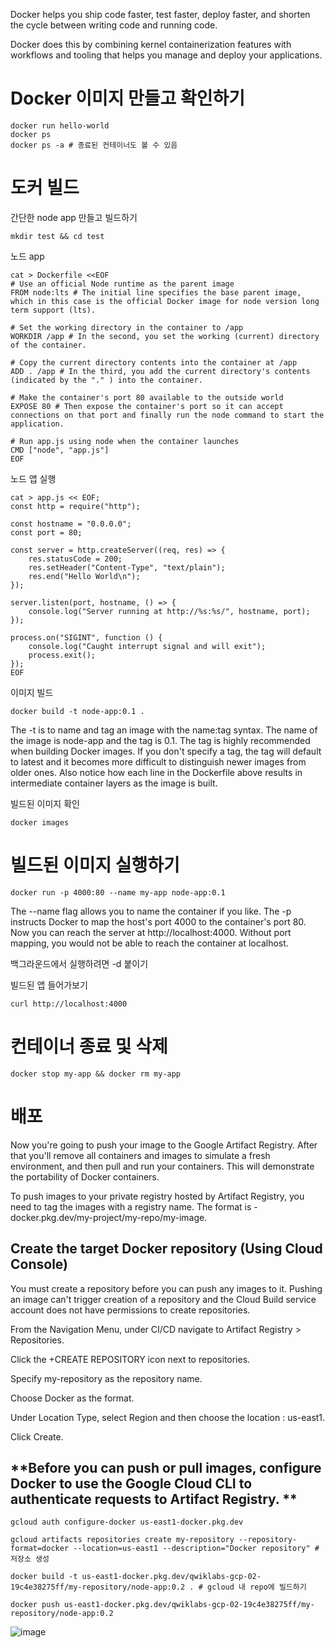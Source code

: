 Docker helps you ship code faster, test faster, deploy faster, and shorten the cycle between writing code and running code.

Docker does this by combining kernel containerization features with workflows and tooling that helps you manage and deploy your applications.

# Docker 이미지 만들고 확인하기

```
docker run hello-world
docker ps
docker ps -a # 종료된 컨테이너도 볼 수 있음
```

# 도커 빌드

간단한 node app 만들고 빌드하기
```
mkdir test && cd test
```

노드 app
```
cat > Dockerfile <<EOF
# Use an official Node runtime as the parent image
FROM node:lts # The initial line specifies the base parent image, which in this case is the official Docker image for node version long term support (lts).

# Set the working directory in the container to /app
WORKDIR /app # In the second, you set the working (current) directory of the container.

# Copy the current directory contents into the container at /app
ADD . /app # In the third, you add the current directory's contents (indicated by the "." ) into the container.

# Make the container's port 80 available to the outside world
EXPOSE 80 # Then expose the container's port so it can accept connections on that port and finally run the node command to start the application.

# Run app.js using node when the container launches
CMD ["node", "app.js"]
EOF
```

노드 앱 실행
```
cat > app.js << EOF;
const http = require("http");

const hostname = "0.0.0.0";
const port = 80;

const server = http.createServer((req, res) => {
	res.statusCode = 200;
	res.setHeader("Content-Type", "text/plain");
	res.end("Hello World\n");
});

server.listen(port, hostname, () => {
	console.log("Server running at http://%s:%s/", hostname, port);
});

process.on("SIGINT", function () {
	console.log("Caught interrupt signal and will exit");
	process.exit();
});
EOF
```

이미지 빌드 

```
docker build -t node-app:0.1 .
```
The -t is to name and tag an image with the name:tag syntax. The name of the image is node-app and the tag is 0.1. The tag is highly recommended when building Docker images. If you don't specify a tag, the tag will default to latest and it becomes more difficult to distinguish newer images from older ones. Also notice how each line in the Dockerfile above results in intermediate container layers as the image is built.

빌드된 이미지 확인
```
docker images
```

# 빌드된 이미지 실행하기
```
docker run -p 4000:80 --name my-app node-app:0.1
```
The --name flag allows you to name the container if you like. The -p instructs Docker to map the host's port 4000 to the container's port 80. Now you can reach the server at http://localhost:4000. Without port mapping, you would not be able to reach the container at localhost.

백그라운드에서 실행하려면 -d 붙이기

빌드된 앱 들어가보기
```
curl http://localhost:4000
```

# 컨테이너 종료 및 삭제
```
docker stop my-app && docker rm my-app
```

# 배포
Now you're going to push your image to the Google Artifact Registry. After that you'll remove all containers and images to simulate a fresh environment, and then pull and run your containers. This will demonstrate the portability of Docker containers.

To push images to your private registry hosted by Artifact Registry, you need to tag the images with a registry name. The format is <regional-repository>-docker.pkg.dev/my-project/my-repo/my-image.

## Create the target Docker repository (Using Cloud Console)
You must create a repository before you can push any images to it. Pushing an image can't trigger creation of a repository and the Cloud Build service account does not have permissions to create repositories.

From the Navigation Menu, under CI/CD navigate to Artifact Registry > Repositories.

Click the +CREATE REPOSITORY icon next to repositories.

Specify my-repository as the repository name.

Choose Docker as the format.

Under Location Type, select Region and then choose the location : us-east1.

Click Create.

## **Before you can push or pull images, configure Docker to use the Google Cloud CLI to authenticate requests to Artifact Registry. **

```
gcloud auth configure-docker us-east1-docker.pkg.dev
```

```
gcloud artifacts repositories create my-repository --repository-format=docker --location=us-east1 --description="Docker repository" # 저장소 생성
```

```
docker build -t us-east1-docker.pkg.dev/qwiklabs-gcp-02-19c4e38275ff/my-repository/node-app:0.2 . # gcloud 내 repo에 빌드하기
```

```
docker push us-east1-docker.pkg.dev/qwiklabs-gcp-02-19c4e38275ff/my-repository/node-app:0.2
```
![image](https://github.com/user-attachments/assets/b03e7633-58af-4c86-93eb-c6d0560b38ce)




